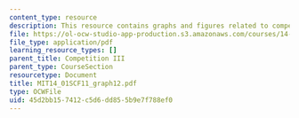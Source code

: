 ```yaml
---
content_type: resource
description: This resource contains graphs and figures related to competition III.
file: https://ol-ocw-studio-app-production.s3.amazonaws.com/courses/14-01sc-principles-of-microeconomics-fall-2011/45d2bb157412c5d6dd855b9e7f788ef0_MIT14_01SCF11_graph12.pdf
file_type: application/pdf
learning_resource_types: []
parent_title: Competition III
parent_type: CourseSection
resourcetype: Document
title: MIT14_01SCF11_graph12.pdf
type: OCWFile
uid: 45d2bb15-7412-c5d6-dd85-5b9e7f788ef0
---
```

